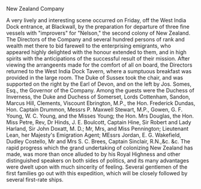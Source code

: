 New Zealand CompanyA very lively and interesting scene occurred on Friday, off the West India Dock entrance, at Blackwall, by the preparation for departure of three fine vessels with "improvers" for "Nelson," the second colony of New Zealand. The Directors of the Company and several hundred persons of rank and wealth met there to bid farewell to the enterprising emigrants, who appeared highly delighted with the honour extended to them, and in high spirits with the anticipations of the successful result of their mission. After viewing the arrangeents made for the comfort of all on board, the Directors returned to the West India Dock Tavern, where a sumptuous breakfast was provided in the large room. The Duke of Sussex took the chair, and was supported on the right by the Earl of Devon, and on the left by Jos. Somes, Esq., the Governor of the Company. Among the guests were the Duchess of Inverness, the Duke and Duchess of Somerset, Lords Cottenham, Sandon, Marcus Hill, Clements, Viscount Ebrington, M.P., the Hon. Frederick Dundas, Hon. Captain Drummon, Messrs P. Maxwell Stewart, M.P., Gowen, G. F. Young, W. C. Young, and the Misses Young; the Hon. Mrs Douglas, the Hon. Miss Petre, Rev, Dr Hinds, J. E. Boulcott, Captain Hine, Sir Robert and Lady Harland, Sir John Doxatt, M. D.; Mr, Mrs, and Miss Pennington; Lieutenant Lean, her Majesty's Emigration Agent; MEssrs Jordan, E. G. Wakefield, Dudley Costello, Mr and Mrs S. C. Brees, Captain Sinclair, R.N.,&c. &c. The rapid progress which the grand undertaking of colonizing New Zealand has made, was more than once alluded to by his Royal Highness and other distinguished speakers on both sides of politics, and its many advantages were dwelt upon with much sincerity of feeling. Several gentlemen of the first families go out with this expedition, which will be closely followed by several first-rate ships.